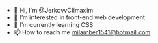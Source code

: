 - 👋 Hi, I’m @JerkovvClimaxim
- 👀 I’m interested in front-end web development
- 🌱 I’m currently learning CSS
- 📫 How to reach me milamber1541@hotmail.com

<!---
JerkovvClimaxim/JerkovvClimaxim is a ✨ special ✨ repository because its `README.md` (this file) appears on your GitHub profile.
You can click the Preview link to take a look at your changes.
--->
